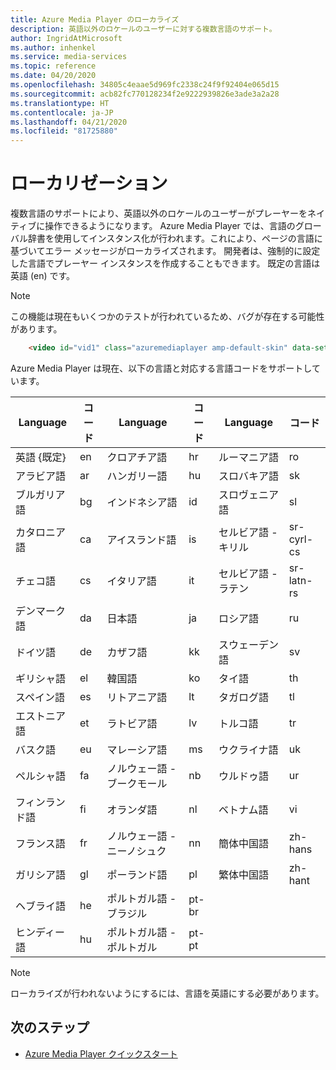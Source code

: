 ```yaml
---
title: Azure Media Player のローカライズ
description: 英語以外のロケールのユーザーに対する複数言語のサポート。
author: IngridAtMicrosoft
ms.author: inhenkel
ms.service: media-services
ms.topic: reference
ms.date: 04/20/2020
ms.openlocfilehash: 34805c4eaae5d969fc2338c24f9f92404e065d15
ms.sourcegitcommit: acb82fc770128234f2e9222939826e3ade3a2a28
ms.translationtype: HT
ms.contentlocale: ja-JP
ms.lasthandoff: 04/21/2020
ms.locfileid: "81725880"
---
```

# <a name="localization"></a>ローカリゼーション #

複数言語のサポートにより、英語以外のロケールのユーザーがプレーヤーをネイティブに操作できるようになります。 Azure Media Player では、言語のグローバル辞書を使用してインスタンス化が行われます。これにより、ページの言語に基づいてエラー メッセージがローカライズされます。 開発者は、強制的に設定した言語でプレーヤー インスタンスを作成することもできます。 既定の言語は英語 (en) です。

> [!NOTE]
> この機能は現在もいくつかのテストが行われているため、バグが存在する可能性があります。

```html
    <video id="vid1" class="azuremediaplayer amp-default-skin" data-setup='{"language":"es"}'>...</video>
```

Azure Media Player は現在、以下の言語と対応する言語コードをサポートしています。

| Language            | コード | Language                | コード   | Language                | コード         |
|---------------------|------|-------------------------|--------|-------------------------|--------------|
| 英語 {既定}   | en   | クロアチア語                | hr     | ルーマニア語                | ro           |
| アラビア語              | ar   | ハンガリー語               | hu     | スロバキア語                  | sk           |
| ブルガリア語           | bg   | インドネシア語              | id     | スロヴェニア語                 | sl           |
| カタロニア語             | ca   | アイスランド語               | is     | セルビア語 - キリル      | sr-cyrl-cs   |
| チェコ語               | cs   | イタリア語                 | it     | セルビア語 - ラテン         | sr-latn-rs   |
| デンマーク語              | da   | 日本語                | ja     | ロシア語                 | ru           |
| ドイツ語              | de   | カザフ語                  | kk     | スウェーデン語                 | sv           |
| ギリシャ語               | el   | 韓国語                  | ko     | タイ語                    | th           |
| スペイン語             | es   | リトアニア語              | lt     | タガログ語                 | tl           |
| エストニア語            | et   | ラトビア語                 | lv     | トルコ語                 | tr           |
| バスク語              | eu   | マレーシア語               | ms     | ウクライナ語               | uk           |
| ペルシャ語               | fa   | ノルウェー語 - ブークモール     | nb     | ウルドゥ語                    | ur           |
| フィンランド語             | fi   | オランダ語                   | nl     | ベトナム語              | vi           |
| フランス語              | fr   | ノルウェー語 - ニーノシュク     | nn     | 簡体中国語    | zh-hans      |
| ガリシア語            | gl   | ポーランド語                  | pl     | 繁体中国語   | zh-hant      |
| ヘブライ語              | he   | ポルトガル語 - ブラジル     | pt-br  |                         |              |
| ヒンディー語               | hu   | ポルトガル語 - ポルトガル   | pt-pt  |                         |              |


> [!NOTE]
> ローカライズが行われないようにするには、言語を英語にする必要があります。

## <a name="next-steps"></a>次のステップ ##

- [Azure Media Player クイックスタート](azure-media-player-quickstart.md)
